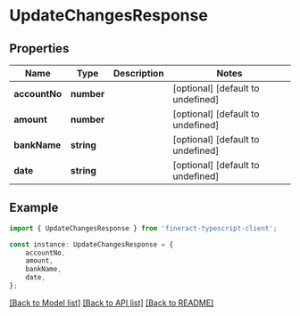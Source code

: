 # UpdateChangesResponse


## Properties

Name | Type | Description | Notes
------------ | ------------- | ------------- | -------------
**accountNo** | **number** |  | [optional] [default to undefined]
**amount** | **number** |  | [optional] [default to undefined]
**bankName** | **string** |  | [optional] [default to undefined]
**date** | **string** |  | [optional] [default to undefined]

## Example

```typescript
import { UpdateChangesResponse } from 'fineract-typescript-client';

const instance: UpdateChangesResponse = {
    accountNo,
    amount,
    bankName,
    date,
};
```

[[Back to Model list]](../README.md#documentation-for-models) [[Back to API list]](../README.md#documentation-for-api-endpoints) [[Back to README]](../README.md)
